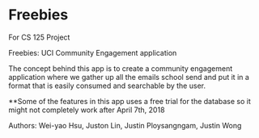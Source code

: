 # Freebies
For CS 125 Project

Freebies: UCI Community Engagement application

The concept behind this app is to create a community engagement 
application where we gather up all the emails school send and 
put it in a format that is easily consumed and searchable by the user.


**Some of the features in this app uses a free trial for the database
so it might not completely work after April 7th, 2018

Authors:
Wei-yao Hsu, 
Juston Lin, 
Justin Ploysangngam, 
Justin Wong
